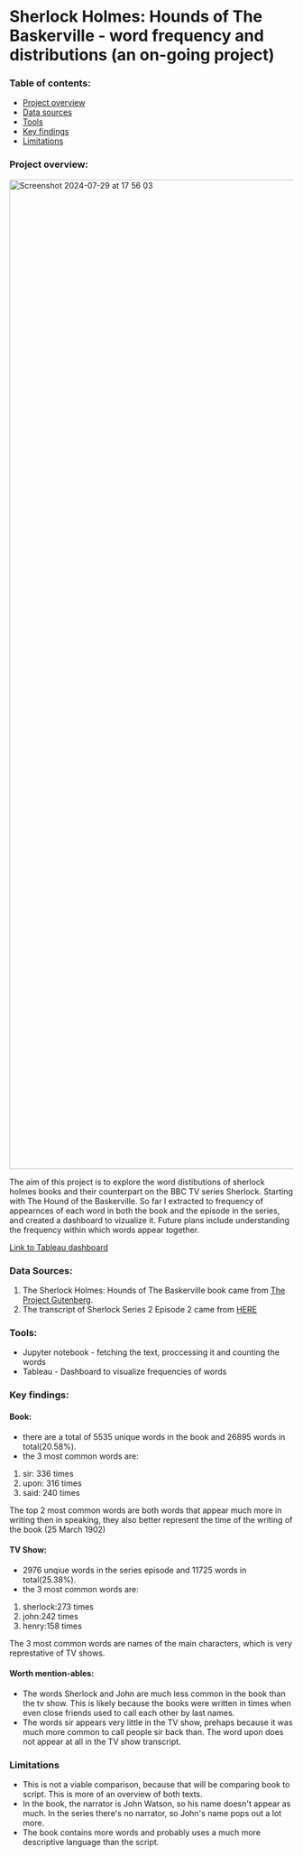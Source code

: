 # Sherlock Holmes: Hounds of The Baskerville - word frequency and distributions (an on-going project)

### Table of contents:
- [Project overview](#project-overview)
- [Data sources](#data-sources)
- [Tools](#tools)
- [Key findings](#key-findings)
- [Limitations](#limitations)

### Project overview:

<img width="1754" alt="Screenshot 2024-07-29 at 17 56 03" src="https://github.com/user-attachments/assets/23621b5c-251f-43f2-868a-0d9c6c656ec6">

The aim of this project is to explore the word distibutions of sherlock holmes books and their counterpart on the BBC TV series Sherlock. Starting with The Hound of the Baskerville.
So far I extracted to frequency of appearnces of each word in both the book and the episode in the series, and created a dashboard to vizualize it. 
Future plans include understanding the frequency within which words appear together. 

[Link to Tableau dashboard](https://public.tableau.com/app/profile/omri.meir/viz/worddistribution_17222561342020/Dashboard1?publish=yes)

### Data Sources:
1. The Sherlock Holmes: Hounds of The Baskerville book came from [The Project Gutenberg](https://www.gutenberg.org/cache/epub/2852/pg2852-images.html).
2. The transcript of Sherlock Series 2 Episode 2 came from [HERE](https://arianedevere.livejournal.com/28352.html)

### Tools:
 - Jupyter notebook - fetching the text, proccessing it and counting the words
 - Tableau - Dashboard to visualize frequencies of words

### Key findings:
#### Book:
 - there are a total of 5535 unique words in the book and 26895 words in total(20.58%).
 - the 3 most common words are: 
 1. sir: 336 times 
 2. upon: 316 times
 3. said: 240 times
 
 The top 2 most common words are both words that appear much more in writing then in speaking, they also better represent the time of the writing of the book (25 March 1902)
 
#### TV Show:
 - 2976 unqiue words in the series episode and 11725 words in total(25.38%).
 - the 3 most common words are:
 1. sherlock:273 times
 2. john:242 times
 3. henry:158 times
 
 The 3 most common words are names of the main characters, which is very represtative of TV shows. 

#### Worth mention-ables:
 - The words Sherlock and John are much less common in the book than the tv show. This is likely because the books were written in times when even close friends used to call each other by last names. 
 - The words sir appears very little in the TV show, prehaps because it was much more common to call people sir back than. The word upon does not appear at all in the TV show transcript. 

### Limitations
- This is not a viable comparison, because that will be comparing book to script. This is more of an overview of both texts. 
- In the book, the narrator is John Watson, so his name doesn't appear as much. In the series there's no narrator, so John's name pops out a lot more. 
- The book contains more words and probably uses a much more descriptive language than the script.

